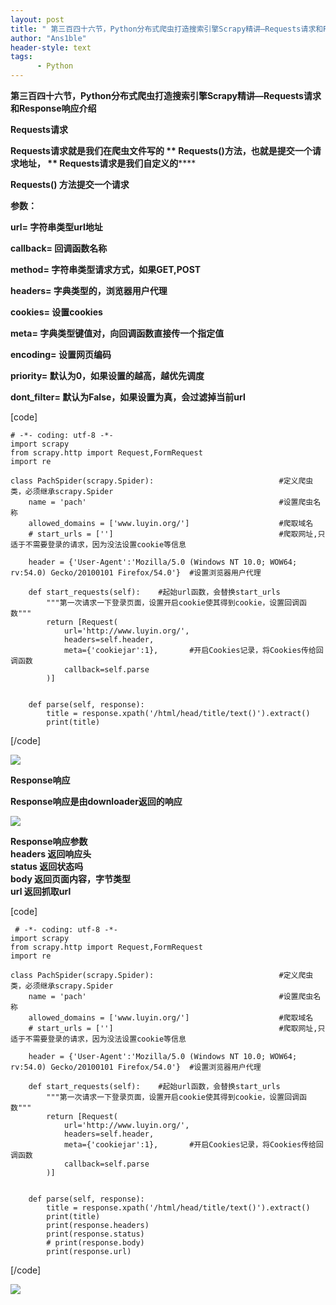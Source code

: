 ```yaml
---
layout: post
title: " 第三百四十六节，Python分布式爬虫打造搜索引擎Scrapy精讲—Requests请求和Response响应介绍 "
author: "Ans1ble"
header-style: text
tags:
      - Python
---
```


**第三百四十六节，Python分布式爬虫打造搜索引擎Scrapy精讲—Requests请求和Response响应介绍**



****Requests请求****

******Requests请求就是我们在爬虫文件写的 ** **Requests()方法，也就是提交一个请求地址， **
**Requests请求是我们自定义的**************

************************Requests() 方法提交一个请求************************

************************参数：************************

************************url=  字符串类型url地址************************

************************callback= 回调函数名称************************

************************method= 字符串类型请求方式，如果GET,POST************************

************************headers= 字典类型的，浏览器用户代理************************

************************cookies= 设置cookies************************

************************meta= 字典类型键值对，向回调函数直接传一个指定值************************

************************encoding= 设置网页编码************************

************************priority= 默认为0，如果设置的越高，越优先调度************************

************************dont_filter=
默认为False，如果设置为真，会过滤掉当前url************************



[code]

    # -*- coding: utf-8 -*-
    import scrapy
    from scrapy.http import Request,FormRequest
    import re
    
    class PachSpider(scrapy.Spider):                            #定义爬虫类，必须继承scrapy.Spider
        name = 'pach'                                           #设置爬虫名称
        allowed_domains = ['www.luyin.org/']                    #爬取域名
        # start_urls = ['']                                     #爬取网址,只适于不需要登录的请求，因为没法设置cookie等信息
    
        header = {'User-Agent':'Mozilla/5.0 (Windows NT 10.0; WOW64; rv:54.0) Gecko/20100101 Firefox/54.0'}  #设置浏览器用户代理
    
        def start_requests(self):    #起始url函数，会替换start_urls
            """第一次请求一下登录页面，设置开启cookie使其得到cookie，设置回调函数"""
            return [Request(
                url='http://www.luyin.org/',
                headers=self.header,
                meta={'cookiejar':1},       #开启Cookies记录，将Cookies传给回调函数
                callback=self.parse
            )]
    
    
        def parse(self, response):
            title = response.xpath('/html/head/title/text()').extract()
            print(title)
[/code]

![](https://images2017.cnblogs.com/blog/955761/201708/955761-20170810224721824-2086545107.png)





**Response响应**

****Response响应是由downloader返回的响应****

![](https://images2017.cnblogs.com/blog/955761/201708/955761-20170810225550089-324812291.png)

**Response响应参数**  
 **headers 返回响应头**  
 **status 返回状态吗**  
 **body 返回页面内容，字节类型**  
 **url 返回抓取url**

[code]

     # -*- coding: utf-8 -*-
    import scrapy
    from scrapy.http import Request,FormRequest
    import re
    
    class PachSpider(scrapy.Spider):                            #定义爬虫类，必须继承scrapy.Spider
        name = 'pach'                                           #设置爬虫名称
        allowed_domains = ['www.luyin.org/']                    #爬取域名
        # start_urls = ['']                                     #爬取网址,只适于不需要登录的请求，因为没法设置cookie等信息
    
        header = {'User-Agent':'Mozilla/5.0 (Windows NT 10.0; WOW64; rv:54.0) Gecko/20100101 Firefox/54.0'}  #设置浏览器用户代理
    
        def start_requests(self):    #起始url函数，会替换start_urls
            """第一次请求一下登录页面，设置开启cookie使其得到cookie，设置回调函数"""
            return [Request(
                url='http://www.luyin.org/',
                headers=self.header,
                meta={'cookiejar':1},       #开启Cookies记录，将Cookies传给回调函数
                callback=self.parse
            )]
    
    
        def parse(self, response):
            title = response.xpath('/html/head/title/text()').extract()
            print(title)
            print(response.headers)
            print(response.status)
            # print(response.body)
            print(response.url)
[/code]



![](https://images2017.cnblogs.com/blog/955761/201708/955761-20170810232158277-1826898482.png)



